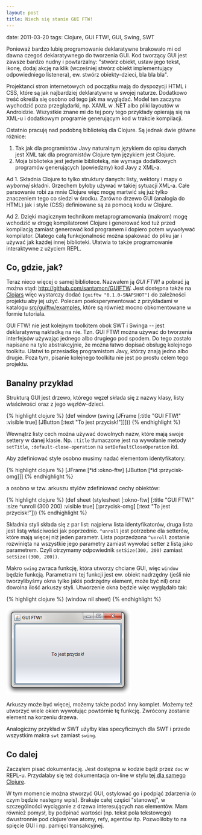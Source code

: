 ```yaml
---
layout: post
title: Niech się stanie GUI FTW!
---
```


date: 2011-03-20
tags: Clojure, GUI FTW!, GUI, Swing, SWT

Ponieważ bardzo lubię programowanie deklaratywne brakowało mi od dawna
czegoś deklaratywnego do tworzenia GUI. Kod tworzący GUI jest zawsze
bardzo nudny i powtarzalny: "stwórz obiekt, ustaw jego tekst, ikonę,
dodaj akcję na klik (wcześniej stwórz obiekt implementujący
odpowiedniego listenera), ew. stwórz obiekty-dzieci, bla bla bla".

Projektanci stron internetowych od początku mają do dyspozycji HTML i
CSS, które są jak najbardziej deklaratywne w swojej naturze. Dodatkowo
treść określa się osobno od tego jak ma wyglądać. Model ten zaczyna
wychodzić poza przeglądarki, np. XAML w .NET albo pliki layoutów w
Androidzie. Wszystkie znane mi do tej pory tego przykłady opierają się
na XML-u i dodatkowym programie generującym kod w trakcie kompilacji.

Ostatnio pracuję nad podobną biblioteką dla Clojure. Są jednak dwie
główne różnice:

1. Tak jak dla programistów Javy naturalnym językiem do opisu danych
   jest XML tak dla programistów Clojure tym językiem jest Clojure.
2. Moja biblioteka jest jedynie biblioteką, nie wymaga dodatkowych
   programów generujących (powiedzmy) kod Javy z XML-a.

Ad 1. Składnia Clojure to tylko struktury danych: listy, wektory i
mapy o *wybornej* składni. Grzechem byłoby używać w takiej sytuacji
XML-a. Całe parsowanie robi za mnie Clojure więc mogę martwić się już
tylko znaczeniem tego co siedzi w środku. Zarówno drzewo GUI (analogia
do HTML) jak i style (CSS) definiowane są za pomocą kodu w Clojure.

Ad 2. Dzięki magicznym technikom metaprogramowania (makrom) mogę
wchodzić w drogę kompilatorowi Clojure i generować kod tuż przed
kompilacją zamiast generować kod programem i dopiero potem wywoływać
kompilator. Dlatego całą funkcjonalność można spakować do pliku jar i
używać jak każdej innej biblioteki. Ułatwia to także programowanie
interaktywne z użyciem REPL.

## Co, gdzie, jak?

Teraz nieco więcej o samej bibliotece. Nazwałem ją *GUI FTW!* a pobrać
ją można stąd: <http://github.com/santamon/GUIFTW>. Jest dostępna
także na [Clojars](http://clojars.org/guiftw) więc wystarczy dodać
`[guiftw "0.1.0-SNAPSHOT"]` do zależności projektu aby jej
użyć. Polecam poeksperymentować z przykładami w katalogu
[src/guiftw/examples](http://github.com/santamon/GUIFTW/blob/master/src/guiftw/examples),
które są również mocno obkomentowane w formie tutoriala.

GUI FTW! nie jest kolejnym toolkitem obok SWT i Swinga -- jest
deklaratywną nakładką na nie. Tzn. GUI FTW! można używać do tworzenia
interfejsów używając jednego albo drugiego pod spodem. Do tego zostało
napisane na tyle abstrakcyjnie, że można łatwo dopisać obsługę
kolejnego toolkitu. Ułatwi to przesiadkę programistom Javy, którzy
znają jedno albo drugie. Poza tym, pisanie kolejnego toolkitu nie jest
po prostu celem tego projektu.

## Banalny przykład

Strukturą GUI jest drzewo, którego węzeł składa się z nazwy
klasy, listy właściwości oraz z jego węzłów-dzieci.

{% highlight clojure %}
(def window
 (swing
   [JFrame [:title "GUI FTW!"
            :visible true]
    [JButton [:text "To jest przycisk!"]]]))
{% endhighlight %}

Wewnątrz listy cech można używać dowolnych nazw, które mają swoje
settery w danej klasie. Np. `:title` tłumaczone jest na wywołanie
metody `setTitle`, `:default-close-operation` na
`setDefaultCloseOperation` itd.

Aby zdefiniować style osobno musimy nadać elementom identyfikatory:

{% highlight clojure %}
[JFrame [*id :okno-ftw]
 [JButton [*id :przycisk-omg]]]
{% endhighlight %}

a osobno w tzw. arkuszu stylów zdefiniować cechy obiektów:

{% highlight clojure %}
(def sheet
 (stylesheet
  [:okno-ftw] [:title "GUI FTW!"
 	       :size ^unroll (300 200)
       	       :visible true]
  [:przycisk-omg] [:text "To jest przycisk!"]))
{% endhighlight %}

Składnia styli składa się z par list: najpierw lista identyfikatorów,
druga lista jest listą właściwości jak poprzednio. `^unroll` jest
potrzebne dla setterów, które mają więcej niż jeden parametr. Lista
poprzedzona `^unroll` zostanie rozwinięta na wszystkie jego parametry
zamiast wywołać setter z listą jako parametrem. Czyli otrzymamy
odpowiednik `setSize(300, 200)` zamiast `setSize((300, 200))`.

Makro `swing` zwraca funkcję, która utworzy chciane GUI, więc `window`
będzie funkcją. Parametrami tej funkcji jest ew. obiekt nadrzędny
(jeśli nie tworzylibyśmy okna tylko jakiś podrzędny element, może być
nil) oraz dowolna ilość arkuszy styli. Utworzenie okna będzie więc
wyglądało tak:

{% highlight clojure %}
(window nil sheet)
{% endhighlight %}

![Pierwsze okno](images/gui-ftw-pierwsze-okno.png)

Arkuszy może być więcej, możemy także podać inny komplet. Możemy też
utworzyć wiele okien wywołując powtórnie tę funkcję. Zwrócony zostanie
element na korzeniu drzewa.

Analogiczny przykład w SWT użyłby klas specyficznych dla SWT i przede
wszystkim makra `swt` zamiast `swing`.

## Co dalej

Zacząłem pisać dokumentację. Jest dostępna w kodzie bądź przez `doc` w
REPL-u. Przydałaby się też dokumentacja on-line w stylu [tej dla samego Clojure](http://clojure.github.com/clojure/).

W tym momencie można stworzyć GUI, ostylować go i podpiąć zdarzenia (o
czym będzie następny wpis). Brakuje całej części "stanowej", w
szczególności wyciąganie z drzewa interesujących nas elementów. Mam
również pomysł, by podpinać wartości (np. tekst pola tekstowego)
dwustronnie pod clojure'owe atomy, refy, agentów itp. Pozwoliłoby to
na spięcie GUI i np. pamięci transakcyjnej.
